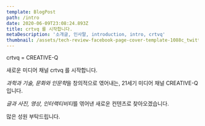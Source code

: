 ```yaml
---
template: BlogPost
path: /intro
date: 2020-06-09T23:08:24.893Z
title: crtvq 를 시작합니다.
metaDescription: '소개글, 인사말, introduction, intro, crtvq'
thumbnail: /assets/tech-review-facebook-page-cover-template-1088c_twitter-header.png
---
```

crtvq = CREATIVE-Q

새로운 미디어 채널 crtvq 를 시작합니다.



*과학과 기술, 문화와 인문학*을 창의적으로 엮어내는, 21세기 미디어 채널 CREATIVE-Q 입니다.



*글과 사진, 영상, 인터랙티비티*를 엮어낸 새로운 컨텐츠로 찾아오겠습니다.



많은 성원 부탁드립니다.
